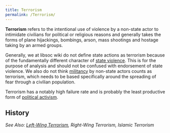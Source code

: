 ```yaml
---
title: Terrorism
permalink: /Terrorism/
---
```


**Terrorism** refers to the intentional use of violence by a non-state
actor to intimidate civilians for political or religious reasons and
generally takes the forms of plane hijackings, bombings, arson, mass
shootings and hostage taking by an armed groups.

Generally, we at libsoc wiki do not define state actions as terrorism
because of the fundamentally different character of [state
violence](State_Violence "wikilink"). This is for the purpose of
analysis and should not be confused with endorsement of state violence.
We also do not think [militancy](militancy "wikilink") by non-state
actors counts as terrorism, which needs to be based specifically around
the spreading of fear through a civilian population.

Terrorism has a notably high failure rate and is probably the least
productive form of [political activism](Political_Activism "wikilink").

## History

*See Also: [Left-Wing Terrorism](Left-Wing_Terrorism "wikilink"),
Right-Wing Terrorism, Islamic Terrorism*